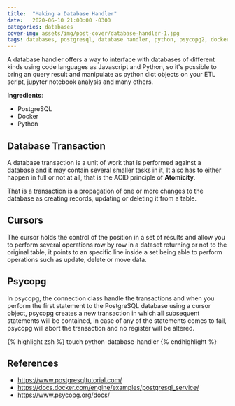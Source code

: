 ```yaml
---
title:  "Making a Database Handler"
date:   2020-06-10 21:00:00 -0300
categories: databases
cover-img: assets/img/post-cover/database-handler-1.jpg
tags: databases, postgresql, database handler, python, psycopg2, docker
---
```


A database handler offers a way to interface with databases of different kinds using code languages as Javascript and Python, so it's possible to bring an query result and manipulate as python dict objects on your ETL script, jupyter notebook analysis and many others.

**Ingredients**:
- PostgreSQL
- Docker
- Python

## Database Transaction

A database transaction is a unit of work that is performed against a database and it may contain several smaller tasks in it, It also has to either happen in full or not at all, that is the ACID principle of **Atomicity**.

That is a transaction is a propagation of one or more changes to the database as creating records, updating or deleting it from a table.

## Cursors

The cursor holds the control of the position in a set of results and allow you to perform several operations row by row in a dataset returning or not to the original table, it points to an specific line inside a set being able to perform operations such as update, delete or move data.

## Psycopg

In psycopg, the connection class handle the transactions and when you perform the first statement to the PostgreSQL database using a cursor object, psycopg creates a new transaction in which all subsequent statements will be contained, in case of any of the statements comes to fail, psycopg will abort the transaction and no register will be altered.

{% highlight zsh %}
touch python-database-handler
{% endhighlight %}

## References
- https://www.postgresqltutorial.com/
- https://docs.docker.com/engine/examples/postgresql_service/
- https://www.psycopg.org/docs/